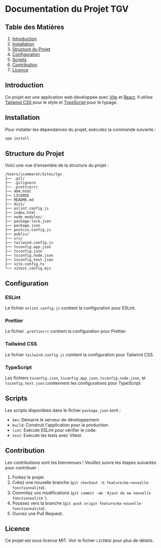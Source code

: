 # Documentation du Projet TGV

## Table des Matières
1. [Introduction](#introduction)
2. [Installation](#installation)
3. [Structure du Projet](#structure-du-projet)
4. [Configuration](#configuration)
5. [Scripts](#scripts)
6. [Contribution](#contribution)
7. [Licence](#licence)

## Introduction
Ce projet est une application web développée avec [Vite](https://vitejs.dev/) et [React](https://reactjs.org/). Il utilise [Tailwind CSS](https://tailwindcss.com/) pour le style et [TypeScript](https://www.typescriptlang.org/) pour le typage.

## Installation
Pour installer les dépendances du projet, exécutez la commande suivante :
```bash
npm install
```

## Structure du Projet
Voici une vue d'ensemble de la structure du projet :
```
/Users/jcommaret/Sites/tgv
├── .git/
├── .gitignore
├── .prettierrc
├── 404.html
├── LICENSE
├── README.md
├── dist/
├── eslint.config.js
├── index.html
├── node_modules/
├── package-lock.json
├── package.json
├── postcss.config.js
├── public/
├── src/
├── tailwind.config.js
├── tsconfig.app.json
├── tsconfig.json
├── tsconfig.node.json
├── tsconfig.test.json
├── vite.config.ts
└── vitest.config.mjs
```

## Configuration
### ESLint
Le fichier `eslint.config.js` contient la configuration pour ESLint.

### Prettier
Le fichier `.prettierrc` contient la configuration pour Prettier.

### Tailwind CSS
Le fichier `tailwind.config.js` contient la configuration pour Tailwind CSS.

### TypeScript
Les fichiers `tsconfig.json`, `tsconfig.app.json`, `tsconfig.node.json`, et `tsconfig.test.json` contiennent les configurations pour TypeScript.

## Scripts
Les scripts disponibles dans le fichier `package.json` sont :
- `dev`: Démarre le serveur de développement.
- `build`: Construit l'application pour la production.
- `lint`: Exécute ESLint pour vérifier le code.
- `test`: Exécute les tests avec Vitest.

## Contribution
Les contributions sont les bienvenues ! Veuillez suivre les étapes suivantes pour contribuer :
1. Forkez le projet.
2. Créez une nouvelle branche (`git checkout -b feature/ma-nouvelle-fonctionnalité`).
3. Commitez vos modifications (`git commit -am 'Ajout de ma nouvelle fonctionnalité'`).
4. Poussez vers la branche (`git push origin feature/ma-nouvelle-fonctionnalité`).
5. Ouvrez une Pull Request.

## Licence
Ce projet est sous licence MIT. Voir le fichier `LICENSE` pour plus de détails.
